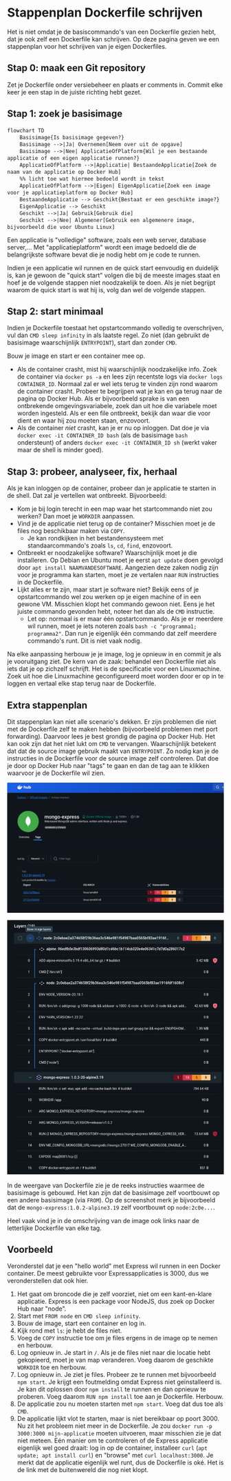 # Stappenplan Dockerfile schrijven
Het is niet omdat je de basiscommando's van een Dockerfile gezien hebt, dat je ook zelf een Dockerfile kan schrijven. Op deze pagina geven we een stappenplan voor het schrijven van je eigen Dockerfiles.

## Stap 0: maak een Git repository
Zet je Dockerfile onder versiebeheer en plaats er comments in. Commit elke keer je een stap in de juiste richting hebt gezet.

## Stap 1: zoek je basisimage

```mermaid
flowchart TD
    Basisimage{Is basisimage gegeven?}
    Basisimage -->|Ja| Overnemen[Neem over uit de opgave]
    Basisimage -->|Nee| ApplicatieOfPlatform{Wil je een bestaande applicatie of een eigen applicatie runnen?}
    ApplicatieOfPlatform -->|Applicatie| BestaandeApplicatie[Zoek de naam van de applicatie op Docker Hub]
    %% licht toe wat hiermee bedoeld wordt in tekst
    ApplicatieOfPlatform -->|Eigen| EigenApplicatie[Zoek een image voor je applicatieplatform op Docker Hub]
    BestaandeApplicatie --> Geschikt{Bestaat er een geschikte image?}
    EigenApplicatie --> Geschikt
    Geschikt -->|Ja| Gebruik[Gebruik die]
    Geschikt -->|Nee| Algemener[Gebruik een algemenere image, bijvoorbeeld die voor Ubuntu Linux]
```

Een applicatie is "volledige" software, zoals een web server, database server,...
Met "applicatieplatform" wordt een image bedoeld die de belangrijkste software bevat die je nodig hebt om je code te runnen.

Indien je een applicatie wil runnen en de quick start eenvoudig en duidelijk is, kan je gewoon de "quick start" volgen die bij de meeste images staat en hoef je de volgende stappen niet noodzakelijk te doen. Als je niet begrijpt waarom de quick start is wat hij is, volg dan wel de volgende stappen.

## Stap 2: start minimaal

Indien je Dockerfile toestaat het opstartcommando volledig te overschrijven, vul dan `CMD sleep infinity` in als laatste regel. Zo niet (dan gebruikt de basisimage waarschijnlijk `ENTRYPOINT`), start dan zonder `CMD`.

Bouw je image en start er een container mee op.

- Als de container crasht, mist hij waarschijnlijk noodzakelijke info. Zoek de container via `docker ps -a` en lees zijn recentste logs via `docker logs CONTAINER_ID`. Normaal zal er wel iets terug te vinden zijn rond waarom de container crasht. Probeer te begrijpen wat je kan en ga terug naar de pagina op Docker Hub. Als er bijvoorbeeld sprake is van een ontbrekende omgevingsvariabele, zoek dan uit hoe die variabele moet worden ingesteld. Als er een file ontbreekt, bekijk dan waar die voor dient en waar hij zou moeten staan, enzovoort.
- Als de container *niet* crasht, kan je er nu op inloggen. Dat doe je via `docker exec -it CONTAINER_ID bash` (als de basisimage `bash` ondersteunt) of anders `docker exec -it CONTAINER_ID sh` (werkt vaker maar de shell is minder goed).

## Stap 3: probeer, analyseer, fix, herhaal
Als je kan inloggen op de container, probeer dan je applicatie te starten in de shell. Dat zal je vertellen wat ontbreekt. Bijvoorbeeld:

- Kom je bij login terecht in een map waar het startcommando niet zou werken? Dan moet je `WORKDIR` aanpassen.
- Vind je de applicatie niet terug op de container? Misschien moet je de files nog beschikbaar maken via `COPY`.
  - Je kan rondkijken in het bestandensysteem met standaarcommando's zoals `ls`, `cd`, `find`, enzovoort.
- Ontbreekt er noodzakelijke software? Waarschijnlijk moet je die installeren. Op Debian en Ubuntu moet je eerst `apt update` doen gevolgd door `apt install NAAMVANDESOFTWARE`. Aangezien deze zaken nodig zijn voor je programma kan starten, moet je ze vertalen naar `RUN` instructies in de Dockerfile.
- Lijkt alles er te zijn, maar start je software niet? Bekijk eens of je opstartcommando wel zou werken op je eigen machine of in een gewone VM. Misschien klopt het commando gewoon niet. Eens je het juiste commando gevonden hebt, noteer het dan als de `CMD` instructie.
  - Let op: normaal is er maar één opstartcommando. Als je er meerdere wil runnen, moet je iets noteren zoals `bash -c "programma1; programma2"`. Dan run je eigenlijk één commando dat zelf meerdere commando's runt. Dit is niet vaak nodig.

Na elke aanpassing herbouw je je image, log je opnieuw in en commit je als je vooruitgang ziet. De kern van de zaak: behandel een Dockerfile niet als iets dat je op zichzelf schrijft. Het is de specificatie voor een Linuxmachine. Zoek uit hoe die Linuxmachine geconfigureerd moet worden door er op in te loggen en vertaal elke stap terug naar de Dockerfile.

## Extra stappenplan
Dit stappenplan kan niet alle scenario's dekken.
Er zijn problemen die niet met de Dockerfile zelf te maken hebben (bijvoorbeeld problemen met port forwarding).
Daarvoor lees je best grondig de pagina op Docker Hub.
Het kan ook zijn dat het niet lukt om `CMD` te vervangen.
Waarschijnlijk betekent dat dat de source image gebruik maakt van `ENTRYPOINT`.
Zo nodig kan je de instructies in de Dockerfile voor de source image zelf controleren.
Dat doe je door op Docker Hub naar "tags" te gaan en dan de tag aan te klikken waarvoor je de Dockerfile wil zien.

![aan te klikken tag is 1.0.2-alpine3.19](../images/aan-te-klikken-tag.png)

![weergave Dockerfile(s)](../images/weergave-dockerfile.png)

In de weergave van Dockerfile zie je de reeks instructies waarmee de basisimage is gebouwd. Het kan zijn dat de basisimage zelf voortbouwt op een andere basisimage (via `FROM`). Op de screenshot merk je bijvoorbeeld dat de `mongo-express:1.0.2-alpine3.19` zelf voortbouwt op `node:2c0e...`.

Heel vaak vind je in de omschrijving van de image ook links naar de letterlijke Dockerfile van elke tag.

## Voorbeeld
Veronderstel dat je een "hello world" met Express wil runnen in een Docker container. De meest gebruikte voor Expressapplicaties is 3000, dus we veronderstellen dat ook hier.

1. Het gaat om broncode die je zelf voorziet, niet om een kant-en-klare applicatie. Express is een package voor NodeJS, dus zoek op Docker Hub naar "node".
2. Start met `FROM node` en `CMD sleep infinity`.
3. Bouw de image, start een container en log in.
4. Kijk rond met `ls`: je hebt de files niet.
5. Voeg de `COPY` instructie toe om je files ergens in de image op te nemen en herbouw.
6. Log opnieuw in. Je start in `/`. Als je de files niet naar die locatie hebt gekopieerd, moet je van map veranderen. Voeg daarom de geschikte `WORKDIR` toe en herbouw.
7. Log opnieuw in. Je ziet je files. Probeer ze te runnen met bijvoorbeeld `npm start`. Je krijgt een foutmelding omdat Express niet geïnstalleerd is. Je kan dit oplossen door `npm install` te runnen en dan opnieuw te proberen. Voeg daarom `RUN npm install` toe aan je Dockerfile. Herbouw.
8. De applicatie zou nu moeten starten met `npm start`. Voeg dat dus toe als `CMD`.
9. De applicatie lijkt vlot te starten, maar is niet bereikbaar op poort 3000. Nu zit het probleem niet meer in de Dockerfile. Je zou `docker run -p 3000:3000 mijn-applicatie` moeten uitvoeren, maar misschien zie je dat niet meteen. Eén manier om te controleren of de Express applicatie eigenlijk wel goed draait: log in op de container, installeer `curl` (`apt update; apt install curl`) en "browse" met `curl localhost:3000`. Je merkt dat de applicatie eigenlijk wel runt, dus de Dockerfile is oké. Het is de link met de buitenwereld die nog niet klopt.
